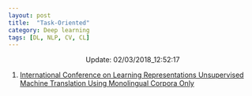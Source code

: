 ```yaml
---
layout: post
title:  "Task-Oriented"
category: Deep learning
tags: [DL, NLP, CV, CL]
---
```






<center> Update: 02/03/2018_12:52:17</center>

  	
1. [ International Conference on Learning Representations Unsupervised Machine Translation Using Monolingual Corpora Only](https://rawgit.com/elbayadm/PaperNotes/master/notes/task_oriented/2018-Unsupervised-Machine-Translation-Using-Monolingual-Corpora-Only.html)
